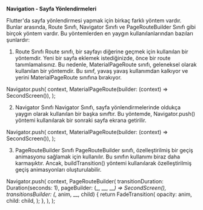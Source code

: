 **Navigation - Sayfa Yönlendirmeleri**

Flutter'da sayfa yönlendirmesi yapmak için birkaç farklı yöntem vardır. Bunlar arasında, Route Sınıfı, Navigator Sınıfı ve PageRouteBuilder Sınıfı gibi birçok yöntem vardır. Bu yöntemlerden en yaygın kullanılanlarından bazıları şunlardır:

1. Route Sınıfı
Route sınıfı, bir sayfayı diğerine geçmek için kullanılan bir yöntemdir. Yeni bir sayfa eklemek istediğinizde, önce bir route tanımlamalısınız. Bu nedenle, MaterialPageRoute sınıfı, geleneksel olarak kullanılan bir yöntemdir. Bu sınıf, yavaş yavaş kullanımdan kalkıyor ve yerini MaterialPageRoute sınıfına bırakıyor.

Navigator.push(
  context,
  MaterialPageRoute(builder: (context) => SecondScreen()),
);

2. Navigator Sınıfı
Navigator Sınıfı, sayfa yönlendirmelerinde oldukça yaygın olarak kullanılan bir başka sınıftır. Bu yöntemde, Navigator.push() yöntemi kullanılarak bir sonraki sayfa ekrana getirilir.

Navigator.push(
  context,
  MaterialPageRoute(builder: (context) => SecondScreen()),
);

3. PageRouteBuilder Sınıfı
PageRouteBuilder sınıfı, özelleştirilmiş bir geçiş animasyonu sağlamak için kullanılır. Bu sınıfın kullanımı biraz daha karmaşıktır. Ancak, buildTransition() yöntemi kullanılarak özelleştirilmiş geçiş animasyonları oluşturulabilir.

Navigator.push(
  context,
  PageRouteBuilder(
    transitionDuration: Duration(seconds: 1),
    pageBuilder: (_, __, ___) => SecondScreen(),
    transitionsBuilder: (_, anim, __, child) {
      return FadeTransition(
        opacity: anim,
        child: child,
      );
    },
  ),
);

